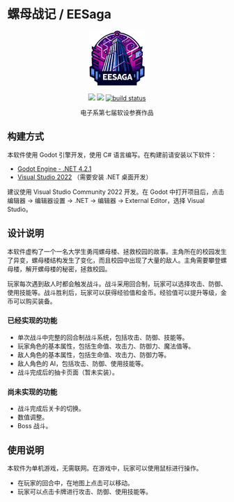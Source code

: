 # 螺母战记 / EESaga

<p align="center">
  <img src="EESaga.svg" height="128">
</p>

<p align="center">
  <a href="https://github.com/open531/EESaga/graphs/contributors" alt="Contributors">
    <img src="https://img.shields.io/github/contributors/open531/EESaga" /></a>
  <a href="https://github.com/open531/EESaga/pulse" alt="Activity">
    <img src="https://img.shields.io/github/commit-activity/m/open531/EESaga" /></a>
  <a href="https://circleci.com/gh/open531/EESaga/tree/master">
    <img src="https://img.shields.io/circleci/project/github/open531/EESaga/master" alt="build status"></a>
</p>

<p align="center">
电子系第七届软设参赛作品
</p>

## 构建方式

本软件使用 Godot 引擎开发，使用 C# 语言编写。在构建前请安装以下软件：

- [Godot Engine - .NET 4.2.1](https://godotengine.org/download/windows/)
- [Visual Studio 2022](https://visualstudio.microsoft.com/zh-hans/vs/) （需要安装 .NET 桌面开发）

建议使用 Visual Studio Community 2022 开发。在 Godot 中打开项目后，点击 编辑器 -> 编辑器设置 -> .NET -> 编辑器 -> External Editor，选择 Visual Studio。

## 设计说明

本软件虚构了一个一名大学生勇闯螺母楼、拯救校园的故事。主角所在的校园发生了异变，螺母楼结构发生了变化，而且校园中出现了大量的敌人。主角需要攀登螺母楼，解开螺母楼的秘密，拯救校园。

玩家每次遇到敌人时都会触发战斗。战斗采用回合制，玩家可以选择攻击、防御、使用技能等。战斗胜利后，玩家可以获得经验值和金币。经验值可以提升等级，金币可以购买装备。

### 已经实现的功能

- 单次战斗中完整的回合制战斗系统，包括攻击、防御、技能等。
- 玩家角色的基本属性，包括生命值、攻击力、防御力、魔法值等。
- 敌人角色的基本属性，包括生命值、攻击力、防御力等。
- 敌人角色的 AI，包括攻击、防御、使用技能等。
- 战斗完成后的抽卡页面（暂未实装）。

### 尚未实现的功能

- 战斗完成后关卡的切换。
- 数值调整。
- Boss 战斗。

## 使用说明

本软件为单机游戏，无需联网。在游戏中，玩家可以使用鼠标进行操作。

- 在玩家的回合中，在地图上点击可以移动。
- 玩家可以点击卡牌进行攻击、防御、使用技能等。